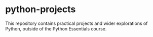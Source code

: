 # python-projects
This repository contains practical projects and wider explorations of Python, outside of the Python Essentials course.
